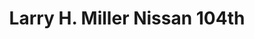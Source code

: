 ---
title: "Larry H. Miller Nissan 104th"
url: /denver/larry-h-miller-nissan-104th/
shop: Autohaus
---